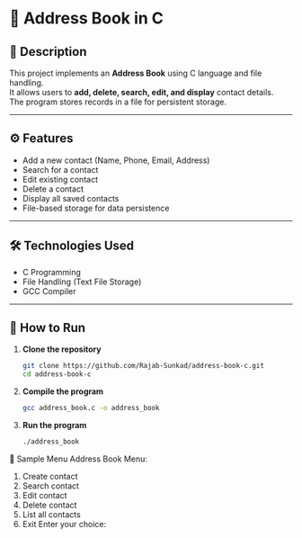 # 📒 Address Book in C

## 📌 Description
This project implements an **Address Book** using C language and file handling.  
It allows users to **add, delete, search, edit, and display** contact details.  
The program stores records in a file for persistent storage.

---

## ⚙️ Features
- Add a new contact (Name, Phone, Email, Address)
- Search for a contact
- Edit existing contact
- Delete a contact
- Display all saved contacts
- File-based storage for data persistence

---

## 🛠️ Technologies Used
- C Programming
- File Handling (Text File Storage)
- GCC Compiler

---

## 🚀 How to Run

1. **Clone the repository**
   ```bash
   git clone https://github.com/Rajab-Sunkad/address-book-c.git
   cd address-book-c

2. **Compile the program**
   ```bash
   gcc address_book.c -o address_book
3. **Run the program**
   ```bash
   ./address_book

📂 Sample Menu
Address Book Menu:
1. Create contact
2. Search contact
3. Edit contact
4. Delete contact
5. List all contacts
6. Exit
Enter your choice:
